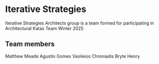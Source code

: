 # Iterative Strategies

Iterative Strategies Architects group is a team formed for participating in Architectural Katas Team Winter 2025

## Team members
Matthew Meade 
Agustin Gomes
Vasileios Chroniadis
Bryte Henry
